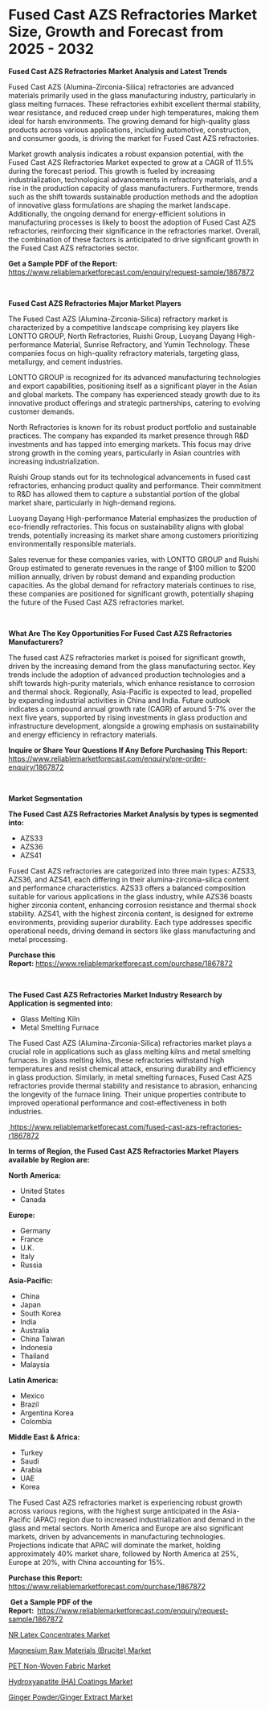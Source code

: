 <p><h1>Fused Cast AZS Refractories Market Size, Growth and Forecast from 2025 - 2032</h1></p><p><strong>Fused Cast AZS Refractories Market Analysis and Latest Trends</strong></p>
<p><p>Fused Cast AZS (Alumina-Zirconia-Silica) refractories are advanced materials primarily used in the glass manufacturing industry, particularly in glass melting furnaces. These refractories exhibit excellent thermal stability, wear resistance, and reduced creep under high temperatures, making them ideal for harsh environments. The growing demand for high-quality glass products across various applications, including automotive, construction, and consumer goods, is driving the market for Fused Cast AZS refractories.</p><p>Market growth analysis indicates a robust expansion potential, with the Fused Cast AZS Refractories Market expected to grow at a CAGR of 11.5% during the forecast period. This growth is fueled by increasing industrialization, technological advancements in refractory materials, and a rise in the production capacity of glass manufacturers. Furthermore, trends such as the shift towards sustainable production methods and the adoption of innovative glass formulations are shaping the market landscape. Additionally, the ongoing demand for energy-efficient solutions in manufacturing processes is likely to boost the adoption of Fused Cast AZS refractories, reinforcing their significance in the refractories market. Overall, the combination of these factors is anticipated to drive significant growth in the Fused Cast AZS refractories sector.</p></p>
<p><strong>Get a Sample PDF of the Report:&nbsp;</strong> <a href="https://www.reliablemarketforecast.com/enquiry/request-sample/1867872?utm_campaign=2130&utm_medium=2&utm_source=Github&utm_content=ia&utm_term=03042025&utm_id=fused-cast-azs-refractories">https://www.reliablemarketforecast.com/enquiry/request-sample/1867872</a></p>
<p>&nbsp;</p>
<p><strong>Fused Cast AZS Refractories Major Market Players</strong></p>
<p><p>The Fused Cast AZS (Alumina-Zirconia-Silica) refractory market is characterized by a competitive landscape comprising key players like LONTTO GROUP, North Refractories, Ruishi Group, Luoyang Dayang High-performance Material, Sunrise Refractory, and Yumin Technology. These companies focus on high-quality refractory materials, targeting glass, metallurgy, and cement industries.</p><p>LONTTO GROUP is recognized for its advanced manufacturing technologies and export capabilities, positioning itself as a significant player in the Asian and global markets. The company has experienced steady growth due to its innovative product offerings and strategic partnerships, catering to evolving customer demands.</p><p>North Refractories is known for its robust product portfolio and sustainable practices. The company has expanded its market presence through R&D investments and has tapped into emerging markets. This focus may drive strong growth in the coming years, particularly in Asian countries with increasing industrialization.</p><p>Ruishi Group stands out for its technological advancements in fused cast refractories, enhancing product quality and performance. Their commitment to R&D has allowed them to capture a substantial portion of the global market share, particularly in high-demand regions.</p><p>Luoyang Dayang High-performance Material emphasizes the production of eco-friendly refractories. This focus on sustainability aligns with global trends, potentially increasing its market share among customers prioritizing environmentally responsible materials.</p><p>Sales revenue for these companies varies, with LONTTO GROUP and Ruishi Group estimated to generate revenues in the range of $100 million to $200 million annually, driven by robust demand and expanding production capacities. As the global demand for refractory materials continues to rise, these companies are positioned for significant growth, potentially shaping the future of the Fused Cast AZS refractories market.</p></p>
<p>&nbsp;</p>
<p><strong>What Are The Key Opportunities For Fused Cast AZS Refractories Manufacturers?</strong></p>
<p><p>The fused cast AZS refractories market is poised for significant growth, driven by the increasing demand from the glass manufacturing sector. Key trends include the adoption of advanced production technologies and a shift towards high-purity materials, which enhance resistance to corrosion and thermal shock. Regionally, Asia-Pacific is expected to lead, propelled by expanding industrial activities in China and India. Future outlook indicates a compound annual growth rate (CAGR) of around 5-7% over the next five years, supported by rising investments in glass production and infrastructure development, alongside a growing emphasis on sustainability and energy efficiency in refractory materials.</p></p>
<p><strong>Inquire or Share Your Questions If Any Before Purchasing This Report:</strong> <a href="https://www.reliablemarketforecast.com/enquiry/pre-order-enquiry/1867872?utm_campaign=2130&utm_medium=2&utm_source=Github&utm_content=ia&utm_term=03042025&utm_id=fused-cast-azs-refractories">https://www.reliablemarketforecast.com/enquiry/pre-order-enquiry/1867872</a></p>
<p>&nbsp;</p>
<p><strong>Market Segmentation</strong></p>
<p><strong>The Fused Cast AZS Refractories Market Analysis by types is segmented into:</strong></p>
<p><ul><li>AZS33</li><li>AZS36</li><li>AZS41</li></ul></p>
<p><p>Fused Cast AZS refractories are categorized into three main types: AZS33, AZS36, and AZS41, each differing in their alumina-zirconia-silica content and performance characteristics. AZS33 offers a balanced composition suitable for various applications in the glass industry, while AZS36 boasts higher zirconia content, enhancing corrosion resistance and thermal shock stability. AZS41, with the highest zirconia content, is designed for extreme environments, providing superior durability. Each type addresses specific operational needs, driving demand in sectors like glass manufacturing and metal processing.</p></p>
<p><strong>Purchase this Report:&nbsp;</strong><a href="https://www.reliablemarketforecast.com/purchase/1867872?utm_campaign=2130&utm_medium=2&utm_source=Github&utm_content=ia&utm_term=03042025&utm_id=fused-cast-azs-refractories">https://www.reliablemarketforecast.com/purchase/1867872</a></p>
<p>&nbsp;</p>
<p><strong>The Fused Cast AZS Refractories Market Industry Research by Application is segmented into:</strong></p>
<p><ul><li>Glass Melting Kiln</li><li>Metal Smelting Furnace</li></ul></p>
<p><p>The Fused Cast AZS (Alumina-Zirconia-Silica) refractories market plays a crucial role in applications such as glass melting kilns and metal smelting furnaces. In glass melting kilns, these refractories withstand high temperatures and resist chemical attack, ensuring durability and efficiency in glass production. Similarly, in metal smelting furnaces, Fused Cast AZS refractories provide thermal stability and resistance to abrasion, enhancing the longevity of the furnace lining. Their unique properties contribute to improved operational performance and cost-effectiveness in both industries.</p></p>
<p><a href="https://www.reliablemarketforecast.com/fused-cast-azs-refractories-r1867872?utm_campaign=2130&utm_medium=2&utm_source=Github&utm_content=ia&utm_term=03042025&utm_id=fused-cast-azs-refractories">&nbsp;https://www.reliablemarketforecast.com/fused-cast-azs-refractories-r1867872</a></p>
<p><strong>In terms of Region, the Fused Cast AZS Refractories Market Players available by Region are:</strong></p>
<p>
    <p> <strong> North America: </strong>
        <ul>
            <li>United States</li>
            <li>Canada</li>
        </ul>
        </p> 
    <p> <strong> Europe: </strong>
        <ul>
            <li>Germany</li>
            <li>France</li>
            <li>U.K.</li>
            <li>Italy</li>
            <li>Russia</li>
        </ul>
        </p> 
    <p> <strong> Asia-Pacific: </strong>
        <ul>
            <li>China</li>
            <li>Japan</li>
            <li>South Korea</li>
            <li>India</li>
            <li>Australia</li>
            <li>China Taiwan</li>
            <li>Indonesia</li>
            <li>Thailand</li>
            <li>Malaysia</li>
        </ul>
        </p> 
    <p> <strong> Latin America: </strong>
        <ul>
            <li>Mexico</li>
            <li>Brazil</li>
            <li>Argentina Korea</li>
            <li>Colombia</li>
        </ul>
        </p> 
    <p> <strong> Middle East & Africa: </strong>
        <ul>
            <li>Turkey</li>
            <li>Saudi</li>
            <li>Arabia</li>
            <li>UAE</li>
            <li>Korea</li>
        </ul>
    </p>
    </p>
<p><p>The Fused Cast AZS refractories market is experiencing robust growth across various regions, with the highest surge anticipated in the Asia-Pacific (APAC) region due to increased industrialization and demand in the glass and metal sectors. North America and Europe are also significant markets, driven by advancements in manufacturing technologies. Projections indicate that APAC will dominate the market, holding approximately 40% market share, followed by North America at 25%, Europe at 20%, with China accounting for 15%.</p></p>
<p><strong>Purchase this Report: </strong><a href="https://www.reliablemarketforecast.com/purchase/1867872?utm_campaign=2130&utm_medium=2&utm_source=Github&utm_content=ia&utm_term=03042025&utm_id=fused-cast-azs-refractories">https://www.reliablemarketforecast.com/purchase/1867872</a></p>
<p>&nbsp;<strong>Get a Sample PDF of the Report:&nbsp;&nbsp;</strong><a href="https://www.reliablemarketforecast.com/enquiry/request-sample/1867872?utm_campaign=2130&utm_medium=2&utm_source=Github&utm_content=ia&utm_term=03042025&utm_id=fused-cast-azs-refractories">https://www.reliablemarketforecast.com/enquiry/request-sample/1867872</a></p>
<p><strong></strong></p>
<p><p><a href="https://github.com/cayposshefin/Market-Research-Report-List-1/blob/main/nr-latex-concentrates-market.md?utm_campaign=2130&utm_medium=2&utm_source=Github&utm_content=ia&utm_term=03042025&utm_id=fused-cast-azs-refractories">NR Latex Concentrates Market</a></p><p><a href="https://github.com/chillwervenu/Market-Research-Report-List-1/blob/main/magnesium-raw-materials-brucite-market.md?utm_campaign=2130&utm_medium=2&utm_source=Github&utm_content=ia&utm_term=03042025&utm_id=fused-cast-azs-refractories">Magnesium Raw Materials (Brucite) Market</a></p><p><a href="https://github.com/busamoleankk/Market-Research-Report-List-1/blob/main/pet-non-woven-fabric-market.md?utm_campaign=2130&utm_medium=2&utm_source=Github&utm_content=ia&utm_term=03042025&utm_id=fused-cast-azs-refractories">PET Non-Woven Fabric Market</a></p><p><a href="https://github.com/marcayaminig/Market-Research-Report-List-1/blob/main/hydroxyapatite-ha-coatings-market.md?utm_campaign=2130&utm_medium=2&utm_source=Github&utm_content=ia&utm_term=03042025&utm_id=fused-cast-azs-refractories">Hydroxyapatite (HA) Coatings Market</a></p><p><a href="https://github.com/yodhafirorae/Market-Research-Report-List-1/blob/main/ginger-powderginger-extract-market.md?utm_campaign=2130&utm_medium=2&utm_source=Github&utm_content=ia&utm_term=03042025&utm_id=fused-cast-azs-refractories">Ginger Powder/Ginger Extract Market</a></p></p>